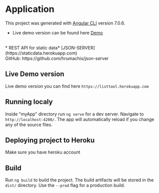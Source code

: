 # Application
This project was generated with [Angular CLI](https://github.com/angular/angular-cli) version 7.0.6.

* Live demo version can be found here [Demo](https://listtool.herokuapp.com)<br/>
<br/>
* REST API for static data* [JSON-SERVER](https://staticdata.herokuapp.com)<br/>
    GitHub: https://github.com/hrumachis/json-server

## Live Demo version
Live demo version you can find here `https://listtool.herokuapp.com`

## Running localy
Inside "myApp" directory run `ng serve` for a dev server.
Navigate to `http://localhost:4200/`.
The app will automatically reload if you change any of the source files.

## Deploying project to Heroku
Make sure you have heroku account

## Build
Run `ng build` to build the project. The build artifacts will be stored in the `dist/` directory. Use the `--prod` flag for a production build.